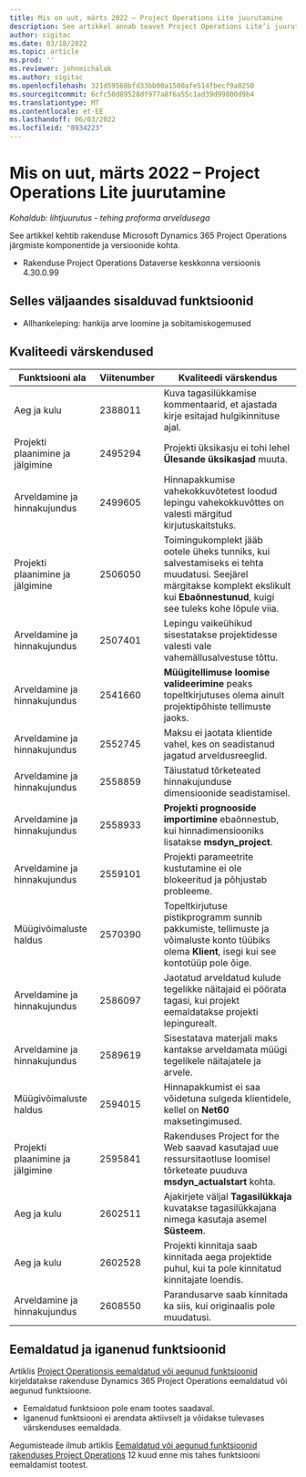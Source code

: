 ```yaml
---
title: Mis on uut, märts 2022 – Project Operations Lite juurutamine
description: See artikkel annab teavet Project Operations Lite’i juurutuse 2022. aasta märtsi väljalaskes saadaolevate kvaliteedivärskenduste kohta.
author: sigitac
ms.date: 03/18/2022
ms.topic: article
ms.prod: ''
ms.reviewer: johnmichalak
ms.author: sigitac
ms.openlocfilehash: 321d59568bfd33bb00a1500afe514fbecf9a0250
ms.sourcegitcommit: 6cfc50d89528df977a8f6a55c1ad39d99800d9b4
ms.translationtype: MT
ms.contentlocale: et-EE
ms.lasthandoff: 06/03/2022
ms.locfileid: "8934223"
---
```

# <a name="whats-new-march-2022---project-operations-lite-deployment"></a>Mis on uut, märts 2022 – Project Operations Lite juurutamine

_Kohaldub: lihtjuurutus - tehing proforma arveldusega_

See artikkel kehtib rakenduse Microsoft Dynamics 365 Project Operations järgmiste komponentide ja versioonide kohta.

- Rakenduse Project Operations Dataverse keskkonna versioonis 4.30.0.99

## <a name="features-included-in-this-release"></a>Selles väljaandes sisalduvad funktsioonid

- Allhankeleping: hankija arve loomine ja sobitamiskogemused

## <a name="quality-updates"></a>Kvaliteedi värskendused

| Funktsiooni ala | Viitenumber | Kvaliteedi värskendus |
| --- | --- | --- |
| Aeg ja kulu | 2388011 | Kuva tagasilükkamise kommentaarid, et ajastada kirje esitajad hulgikinnituse ajal. |
| Projekti plaanimine ja jälgimine | 2495294 | Projekti üksikasju ei tohi lehel **Ülesande üksikasjad** muuta. |
| Arveldamine ja hinnakujundus | 2499605 | Hinnapakkumise vahekokkuvõtetest loodud lepingu vahekokkuvõttes on valesti märgitud kirjutuskaitstuks. |
| Projekti plaanimine ja jälgimine | 2506050 | Toimingukomplekt jääb ootele üheks tunniks, kui salvestamiseks ei tehta muudatusi. Seejärel märgitakse komplekt ekslikult kui **Ebaõnnestunud**, kuigi see tuleks kohe lõpule viia. |
| Arveldamine ja hinnakujundus | 2507401 | Lepingu vaikeühikud sisestatakse projektidesse valesti vale vahemällusalvestuse tõttu. |
| Arveldamine ja hinnakujundus | 2541660 | **Müügitellimuse loomise valideerimine** peaks topeltkirjutuses olema ainult projektipõhiste tellimuste jaoks. |
| Arveldamine ja hinnakujundus | 2552745 | Maksu ei jaotata klientide vahel, kes on seadistanud jagatud arveldusreeglid. |
| Arveldamine ja hinnakujundus | 2558859 | Täiustatud tõrketeated hinnakujunduse dimensioonide seadistamisel. |
| Arveldamine ja hinnakujundus | 2558933 | **Projekti prognooside importimine** ebaõnnestub, kui hinnadimensiooniks lisatakse **msdyn\_project**. |
| Arveldamine ja hinnakujundus | 2559101 | Projekti parameetrite kustutamine ei ole blokeeritud ja põhjustab probleeme. |
|   Müügivõimaluste haldus | 2570390 | Topeltkirjutuse pistikprogramm sunnib pakkumiste, tellimuste ja võimaluste konto tüübiks olema **Klient**, isegi kui see kontotüüp pole õige. |
| Arveldamine ja hinnakujundus | 2586097 | Jaotatud arveldatud kulude tegelikke näitajaid ei pöörata tagasi, kui projekt eemaldatakse projekti lepingurealt. |
| Arveldamine ja hinnakujundus | 2589619 | Sisestatava materjali maks kantakse arveldamata müügi tegelikele näitajatele ja arvele. |
|   Müügivõimaluste haldus | 2594015 | Hinnapakkumist ei saa võidetuna sulgeda klientidele, kellel on **Net60** maksetingimused. |
| Projekti plaanimine ja jälgimine | 2595841 | Rakenduses Project for the Web saavad kasutajad uue ressursitaotluse loomisel tõrketeate puuduva **msdyn\_actualstart** kohta. |
| Aeg ja kulu | 2602511 | Ajakirjete väljal **Tagasilükkaja** kuvatakse tagasilükkajana nimega kasutaja asemel **Süsteem**. |
| Aeg ja kulu | 2602528 | Projekti kinnitaja saab kinnitada aega projektide puhul, kui ta pole kinnitatud kinnitajate loendis. |
| Arveldamine ja hinnakujundus | 2608550 | Parandusarve saab kinnitada ka siis, kui originaalis pole muudatusi. |

## <a name="removed-and-deprecated-features"></a>Eemaldatud ja iganenud funktsioonid

Artiklis [Project Operationsis eemaldatud või aegunud funktsioonid](../../whats-new/removed-depreciated-features-project.md) kirjeldatakse rakenduse Dynamics 365 Project Operations eemaldatud või aegunud funktsioone.

- Eemaldatud funktsioon pole enam tootes saadaval.
- Iganenud funktsiooni ei arendata aktiivselt ja võidakse tulevases värskenduses eemaldada.

Aegumisteade ilmub artiklis [Eemaldatud või aegunud funktsioonid rakenduses Project Operations](../../whats-new/removed-depreciated-features-project.md) 12 kuud enne mis tahes funktsiooni eemaldamist tootest.
